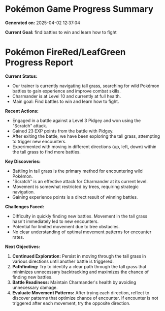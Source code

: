 # Pokémon Game Progress Summary

**Generated on:** 2025-04-02 12:37:04

**Current Goal:** find battles to win and learn how to fight

# Pokémon FireRed/LeafGreen Progress Report

**Current Status:**

*   Our trainer is currently navigating tall grass, searching for wild Pokémon battles to gain experience and improve combat skills.
*   Charmander is at Level 10 and currently at full health.
*   Main goal: Find battles to win and learn how to fight.

**Recent Actions:**

*   Engaged in a battle against a Level 3 Pidgey and won using the "Scratch" attack.
*   Gained 23 EXP points from the battle with Pidgey.
*   After exiting the battle, we have been exploring the tall grass, attempting to trigger new encounters.
*   Experimented with moving in different directions (up, left, down) within the tall grass to find more battles.

**Key Discoveries:**

*   Battling in tall grass is the primary method for encountering wild Pokémon.
*   "Scratch" is an effective attack for Charmander at its current level.
*   Movement is somewhat restricted by trees, requiring strategic navigation.
*   Gaining experience points is a direct result of winning battles.

**Challenges Faced:**

*   Difficulty in quickly finding new battles. Movement in the tall grass hasn't immediately led to new encounters.
*   Potential for limited movement due to tree obstacles.
*   No clear understanding of optimal movement patterns for encounter rates.

**Next Objectives:**

1.  **Continued Exploration:** Persist in moving through the tall grass in various directions until another battle is triggered.
2.  **Pathfinding:** Try to identify a clear path through the tall grass that minimizes unnecessary backtracking and maximizes the chance of finding new battles.
3.  **Battle Readiness:** Maintain Charmander's health by avoiding unnecessary damage.
4.  **Evaluate Movement Patterns:** After trying each direction, reflect to discover patterns that optimize chance of encounter. If encounter is not triggered after each movement, try the opposite direction.


